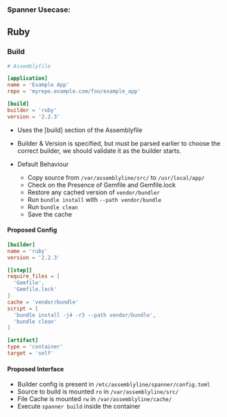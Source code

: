 ### Spanner Usecase:
## Ruby

### Build

```toml
# Assemblyfile

[application]
name = 'Example App'
repo = 'myrepo.example.com/foo/example_app'

[build]
builder = 'ruby'
version = '2.2.3'
```

* Uses the [build] section of the Assemblyfile
* Builder & Version is specified, but must be parsed earlier to choose the correct builder, we should validate it as the builder starts.

* Default Behaviour
  * Copy source from `/var/assemblyline/src/` to `/usr/local/app/`
  * Check on the Presence of Gemfile and Gemfile.lock
  * Restore any cached version of `vendor/bundler`
  * Run `bundle install` with `--path vendor/bundle`
  * Run `bundle clean`
  * Save the cache

#### Proposed Config

```toml
[builder]
name = 'ruby'
version = '2.2.3'

[[step]]
require_files = [
  'Gemfile',
  'Gemfile.lock'
]
cache = 'vendor/bundle'
script = [
  'bundle install -j4 -r3 --path vendor/bundle',
  'bundle clean'
]

[artifact]
type = 'container'
target = 'self'
```

#### Proposed Interface
* Builder config is present in `/etc/assemblyline/spanner/config.toml`
* Source to build is mounted `ro` in `/var/assemblyline/src/`
* File Cache is mounted `rw` in `/var/assemblyline/cache/`
* Execute `spanner build` inside the container
